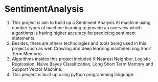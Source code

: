 # SentimentAnalysis
1. This project is aim to build up a Sentiment Analysis AI machine using number types of machine learning to provide an overview which algorithms is having higher accuracy for predicting sentiment statements.
2. Besides, there are others technologies and tools being used in this project such as web Crawling and deep learning machine(Long Short Term Memory).
3. Algorithms insides this project included K-Nearest Neighbor, Logistic Regression, Naïve Bayes Classification, Long Short Term Memory and Support Vector Machine.
4. This peoject is built up using python programming language. 
